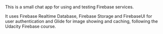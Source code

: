 This is a small chat app for using and testing Firebase services.

It uses Firebase Realtime Database, Firebase Storage and FirebaseUI for user authentication and Glide for image showing and caching,
following the Udacity Firebase course. 
